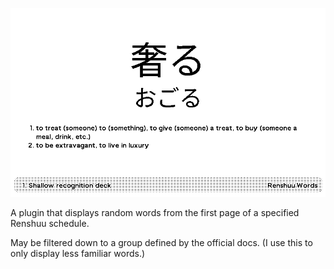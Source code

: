 ![Image](renshuu-words.jpg)

A plugin that displays random words from the first page of a specified Renshuu schedule.

May be filtered down to a group defined by the official docs. (I use this to only display less familiar words.)